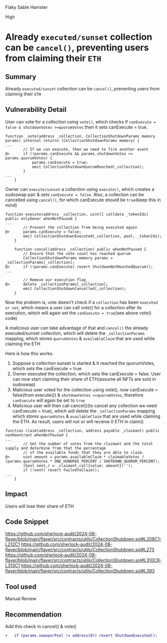 Flaky Sable Hamster

High

# Already `executed/sunset` collection can be `cancel()`, preventing users from claiming their `ETH`

## Summary
Already `executed/sunset` collection can be `cancel()`, preventing users from claiming their `ETH`

## Vulnerability Detail
User can vote for a collection using `vote()`, which checks if `canExecute = false & shutdownVotes >=quorumVotes` then it sets canExecute = true.
```solidity
function _vote(address _collection, CollectionShutdownParams memory params) internal returns (CollectionShutdownParams memory) {
...
        // If we can execute, then we need to fire another event
@>      if (!params.canExecute && params.shutdownVotes >= params.quorumVotes) {
            params.canExecute = true;
            emit CollectionShutdownQuorumReached(_collection);
        }
...
    }
```

Owner can `execute/sunset` a collection using `execute()`, which creates a sudoswap pair & sets `canExecute = false`. Also, a collection can be cancelled using `cancel()`, for which canExecute should be `true`(keep this in mind)
```solidity
function execute(address _collection, uint[] calldata _tokenIds) public onlyOwner whenNotPaused {
...
        // Prevent the collection from being executed again
@>      params.canExecute = false;
        emit CollectionShutdownExecuted(_collection, pool, _tokenIds);
    }
```
```solidity
    function cancel(address _collection) public whenNotPaused {
        // Ensure that the vote count has reached quorum
        CollectionShutdownParams memory params = _collectionParams[_collection];
@>      if (!params.canExecute) revert ShutdownNotReachedQuorum();
...

        // Remove our execution flag
@>      delete _collectionParams[_collection];
        emit CollectionShutdownCancelled(_collection);
    }
```

Now the problem is, vote doesn't check if a `collection` has been `executed or not`, which means a user can call vote() for a collection after its execution, which will again set the `canExecute = true`(see above vote() code)

A malicious user can take advantage of that and `cancel()` the already executed/sunset collection, which will delete the `_collectionParams` mapping, which stores `quorumVotes` & `availableClaim` that are used while claiming the ETH

Here is how this works:
1. Suppose a collection sunset is started & it reached the quorumVotes, which sets the canExecute = true
2. Owner executed the collection, which sets the canExecute = false. User can now start claiming their share of ETH(assume all NFTs are sold in sudoswap)
3. Malicious user voted for the collection using vote(), now canExecute = false(from execute()) & `shutdownVotes >=quorumVotes`, therefore `canExecute` will again be set to `true`
4. Malicious user will then call cancel()(to cancel any collection we need canExecute = true), which will delete the `_collectionParams` mapping which stores `quorumVotes` & `availableClaim` that are used while claiming the ETH. As result, users will not or will receive 0 ETH in claim()
```solidity
function claim(address _collection, address payable _claimant) public nonReentrant whenNotPaused {
...
        // Get the number of votes from the claimant and the total supply and determine from that the percentage
        // of the available funds that they are able to claim.
@>      uint amount = params.availableClaim * claimableVotes / (params.quorumVotes * ONE_HUNDRED_PERCENT / SHUTDOWN_QUORUM_PERCENT);
        (bool sent,) = _claimant.call{value: amount}('');
        if (!sent) revert FailedToClaim();
...
    }
```

## Impact
Users will lose their share of ETH

## Code Snippet
https://github.com/sherlock-audit/2024-08-flayer/blob/main/flayer/src/contracts/utils/CollectionShutdown.sol#L208C1-L212C1
https://github.com/sherlock-audit/2024-08-flayer/blob/main/flayer/src/contracts/utils/CollectionShutdown.sol#L273
https://github.com/sherlock-audit/2024-08-flayer/blob/main/flayer/src/contracts/utils/CollectionShutdown.sol#L310C9-L313C1
https://github.com/sherlock-audit/2024-08-flayer/blob/main/flayer/src/contracts/utils/CollectionShutdown.sol#L393

## Tool used
Manual Review

## Recommendation
Add this check in cancel() & vote()
```diff
+   if (params.sweeperPool != address(0)) revert ShutdownExecuted();
```